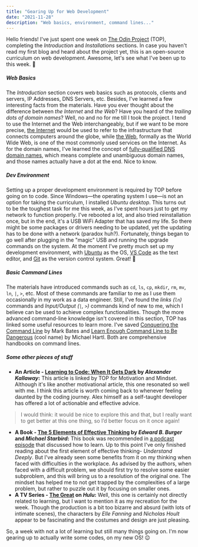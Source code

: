 ```yaml
---
title: "Gearing Up for Web Development"
date: "2021-11-28"
description: "Web basics, environment, command lines..."
---
```


Hello friends! I've just spent one week on [The Odin Project](https://www.theodinproject.com/paths/foundations/courses/foundations) (TOP), completing the *Introduction* and *Installations* sections. In case you haven't read my first blog and heard about the project yet, this is an open-source curriculum on web development. Awesome, let's see what I've been up to this week. 🚀

##### Web Basics
The *Introduction* section covers web basics such as protocols, clients and servers, IP Addresses, DNS Servers, etc. Besides, I've learned a few interesting facts from the materials. Have you ever thought about the difference between *the Internet* and *the Web*? Have you heard of the *trailing dots of domain names*? Well, no and no for me till I took the project. I tend to use the Internet and the Web interchangeably, but if we want to be more precise, [the Internet](https://en.wikipedia.org/wiki/Internet) would be used to refer to the infrastructure that connects computers around the globe, while [the Web](https://en.wikipedia.org/wiki/World_Wide_Web), formally as the World Wide Web, is one of the most commonly used services on the Internet. As for the domain names, I've learned the concept of [fully-qualified DNS domain names](https://en.wikipedia.org/wiki/Fully_qualified_domain_name), which means complete and unambiguous domain names, and those names actually have a dot at the end. Nice to know.

##### Dev Environment
Setting up a proper development environment is required by TOP before going on to code. Since Windows—the operating system I use—is not an option for taking the curriculum, I installed *Ubuntu desktop*. This turns out to be the toughest task for me this week, as I've spent hours just to get my network to function properly. I've rebooted a lot, and also tried reinstallation once, but in the end, it's a USB WiFi Adapter that has saved my life. So there might be some packages or drivers needing to be updated, yet the updating has to be done with a network (paradox huh?). Fortunately, things began to go well after plugging in the "magic" USB and running the upgrade commands on the system. At the moment I've pretty much set up my development environment, with [Ubuntu](https://ubuntu.com/) as the OS, [VS Code](https://code.visualstudio.com/) as the text editor, and [Git](https://git-scm.com/) as the version control system. Great! 👏

##### Basic Command Lines
The materials have introduced commands such as `cd`, `ls`, `cp`, `mkdir`, `rm`, `mv`, `ln`, `|`, `>`, etc. Most of these commands are familiar to me as I use them occasionally in my work as a data engineer. Still, I've found the *links (`ln`)* commands and *Input/Output (`|`, `>`)* commands kind of new to me, which I believe can be used to achieve complex functionalities. Though the more advanced command-line knowledge isn't covered in this section, TOP has linked some useful resources to learn more. I've saved [Conquering the Command Line](https://www.softcover.io/read/fc6c09de/unix_commands/frontmatter) by Mark Bates and [Learn Enough Command Line to Be Dangerous](https://www.learnenough.com/command-line-tutorial) (cool name) by Michael Hartl. Both are comprehensive handbooks on command lines.  

##### Some other pieces of stuff

- **An Article - [Learning to Code: When It Gets Dark](https://www.freecodecamp.org/news/learning-to-code-when-it-gets-dark-e485edfb58fd/#.yjh0fehje) by *Alexander Kallaway*:** This article is linked by TOP for Motivation and Mindset. Although it's like another motivational article, this one resonated so well with me. I think this article is worth coming back to whenever feeling daunted by the coding journey. Alex himself as a self-taught developer has offered a lot of actionable and effective advice.
 > I would think: it would be nice to explore this and that, but I really want to get better at this one thing, so I’d better focus on it once again!
- **A Book - [The 5 Elements of Effective Thinking](https://www.amazon.com/5-Elements-Effective-Thinking/dp/0691156662/) by *Edward B. Burger* and *Michael Starbird*:** This book was recommended in [a podcast episode]((https://devchat.tv/ruby-rogues/131-rr-how-to-learn/)) that discussed how to learn. Up to this point I've only finished reading about the first element of effective thinking- *Understand Deeply*. But I've already seen some benefits from it on my thinking when faced with difficulties in the workplace. As advised by the authors, when faced with a difficult problem, we should first try to resolve some easier subproblem, and this will bring us to a resolution of the original one. The mindset has helped me to not get trapped by the complexities of a large problem, but rather to puzzle out it by focusing on smaller ones.
- **A TV Series - [The Great](https://www.imdb.com/title/tt2235759/) on *Hulu*:** Well, this one is certainly not directly related to learning, but I want to mention it as my recreation for the week. Though the production is a bit too bizarre and absurd (with lots of intimate scenes), the characters by *Elle Fanning* and *Nicholas Hoult* appear to be fascinating and the costumes and design are just pleasing.

<p class="final-paragraph">So, a week with not a lot of learning but still many things going on. I'm now gearing up to actually write some codes, on my new OS! 😉</p>